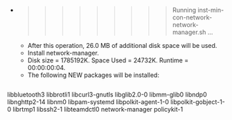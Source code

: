 * >>>>>>>>> Running inst-min-con-network-network-manager.sh ...
  * After this operation, 26.0 MB of additional disk space will be used.
  * Install network-manager.
  * Disk size = 1785192K. Space Used = 24732K. Runtime = 00:00:00:04.
  * The following NEW packages will be installed:
  ```bash
libbluetooth3 libbrotli1 libcurl3-gnutls libglib2.0-0 libmm-glib0
libndp0 libnghttp2-14 libnm0 libpam-systemd libpolkit-agent-1-0
libpolkit-gobject-1-0 librtmp1 libssh2-1 libteamdctl0 network-manager
policykit-1
  ```

